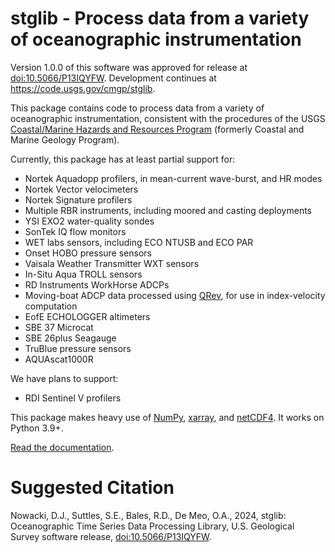 # stglib - Process data from a variety of oceanographic instrumentation

Version 1.0.0 of this software was approved for release at [doi:10.5066/P13IQYFW](https://doi.org/10.5066/P13IQYFW). Development continues at https://code.usgs.gov/cmgp/stglib.

This package contains code to process data from a variety of oceanographic instrumentation, consistent with the procedures of the USGS [Coastal/Marine Hazards and Resources Program](https://marine.usgs.gov) (formerly Coastal and Marine Geology Program).

Currently, this package has at least partial support for:

- Nortek Aquadopp profilers, in mean-current wave-burst, and HR modes
- Nortek Vector velocimeters
- Nortek Signature profilers
- Multiple RBR instruments, including moored and casting deployments
- YSI EXO2 water-quality sondes
- SonTek IQ flow monitors
- WET labs sensors, including ECO NTUSB and ECO PAR
- Onset HOBO pressure sensors
- Vaisala Weather Transmitter WXT sensors
- In-Situ Aqua TROLL sensors
- RD Instruments WorkHorse ADCPs
- Moving-boat ADCP data processed using [QRev](https://hydroacoustics.usgs.gov/movingboat/QRev.shtml), for use in index-velocity computation
- EofE ECHOLOGGER altimeters
- SBE 37 Microcat
- SBE 26plus Seagauge
- TruBlue pressure sensors
- AQUAscat1000R

We have plans to support:

- RDI Sentinel V profilers

This package makes heavy use of [NumPy](http://www.numpy.org), [xarray](http://xarray.pydata.org/en/stable/), and [netCDF4](http://unidata.github.io/netcdf4-python/). It works on Python 3.9+.

[Read the documentation](https://cmgp.code-pages.usgs.gov/stglib).

# Suggested Citation

Nowacki, D.J., Suttles, S.E., Bales, R.D., De Meo, O.A., 2024, stglib: Oceanographic Time Series Data Processing Library, U.S. Geological Survey software release, [doi:10.5066/P13IQYFW](https://doi.org/10.5066/P13IQYFW).
